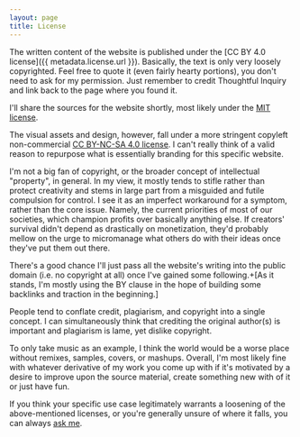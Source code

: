 ```yaml
---
layout: page
title: License
---
```


The written content of the website is published under the [CC BY 4.0 license]({{ metadata.license.url }}). Basically, the text is only very loosely copyrighted. Feel free to quote it (even fairly hearty portions), you don't need to ask for my permission. Just remember to credit Thoughtful Inquiry and link back to the page where you found it.

I'll share the sources for the website shortly, most likely under the [MIT license](https://opensource.org/license/mit/).

The visual assets and design, however, fall under a more stringent copyleft non-commercial [CC BY-NC-SA 4.0 license](https://creativecommons.org/licenses/by-nc-sa/4.0/). I can't really think of a valid reason to repurpose what is essentially branding for this specific website.

I'm not a big fan of copyright, or the broader concept of intellectual "property", in general. In my view, it mostly tends to stifle rather than protect creativity and stems in large part from a misguided and futile compulsion for control. I see it as an imperfect workaround for a symptom, rather than the core issue. Namely, the current priorities of most of our societies, which champion profits over basically anything else. If creators' survival didn't depend as drastically on monetization, they'd probably mellow on the urge to micromanage what others do with their ideas once they've put them out there.

There's a good chance I'll just pass all the website's writing into the public domain (i.e. no copyright at all) once I've gained some following.+[As it stands, I'm mostly using the BY clause in the hope of building some backlinks and traction in the beginning.]

People tend to conflate credit, plagiarism, and copyright into a single concept. I can simultaneously think that crediting the original author(s) is important and plagiarism is lame, yet dislike copyright.

To only take music as an example, I think the world would be a worse place without remixes, samples, covers, or mashups. Overall, I'm most likely fine with whatever derivative of my work you come up with if it's motivated by a desire to improve upon the source material, create something new with of it or just have fun.

If you think your specific use case legitimately warrants a loosening of the above-mentioned licenses, or you're generally unsure of where it falls, you can always [ask me](/about/#contact-info).
